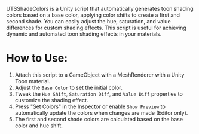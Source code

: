 UTSShadeColors is a Unity script that automatically generates toon shading colors based on a base color, applying color shifts to create a first and second shade. You can easily adjust the hue, saturation, and value differences for custom shading effects. This script is useful for achieving dynamic and automated toon shading effects in your materials.

# How to Use:
1. Attach this script to a GameObject with a MeshRenderer with a Unity Toon material.
2. Adjust the `Base Color` to set the initial color.
3. Tweak the `Hue Shift`, `Saturation Diff`, and `Value Diff` properties to customize the shading effect.
4. Press "Set Colors" in the Inspector or enable `Show Preview` to automatically update the colors when changes are made (Editor only).
5. The first and second shade colors are calculated based on the base color and hue shift.
